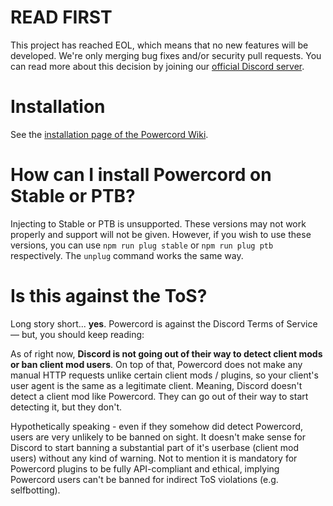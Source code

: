 # READ FIRST
This project has reached EOL, which means that no new features will be developed. We're only merging bug fixes and/or security pull requests. You can read more about this decision by joining our [official Discord server](https://discord.gg/VdHUGYcqKS).

# Installation
See the [installation page of the Powercord Wiki](https://github.com/powercord-org/powercord/wiki/Installation).

# How can I install Powercord on Stable or PTB?
Injecting to Stable or PTB is unsupported. These versions may not work properly and support will not be given. However, if you wish to use these versions, you can use `npm run plug stable` or `npm run plug ptb` respectively. The `unplug` command works the same way.

# Is this against the ToS?
Long story short... __yes__. Powercord is against the Discord Terms of Service — but, you should keep reading:  

As of right now, __Discord is not going out of their way to detect client mods or ban client mod users__. On top of that, Powercord does not make any manual HTTP requests unlike certain client mods / plugins, so your client's user agent is the same as a legitimate client. Meaning, Discord doesn't detect a client mod like Powercord. They can go out of their way to start detecting it, but they don't.  

Hypothetically speaking - even if they somehow did detect Powercord, users are very unlikely to be banned on sight. It doesn't make sense for Discord to start banning a substantial part of it's userbase (client mod users) without any kind of warning. Not to mention it is mandatory for Powercord plugins to be fully API-compliant and ethical, implying Powercord users can't be banned for indirect ToS violations (e.g. selfbotting).
